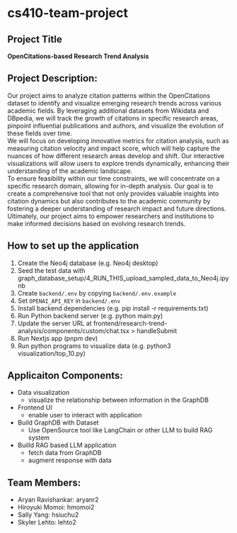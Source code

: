 # cs410-team-project

## Project Title

**OpenCitations-based Research Trend Analysis**

## Project Description:

Our project aims to analyze citation patterns within the OpenCitations dataset to identify and visualize emerging research trends across various academic fields. By leveraging additional datasets from Wikidata and DBpedia, we will track the growth of citations in specific research areas, pinpoint influential publications and authors, and visualize the evolution of these fields over time.  
We will focus on developing innovative metrics for citation analysis, such as measuring citation velocity and impact score, which will help capture the nuances of how different research areas develop and shift. Our interactive visualizations will allow users to explore trends dynamically, enhancing their understanding of the academic landscape.  
To ensure feasibility within our time constraints, we will concentrate on a specific research domain, allowing for in-depth analysis. Our goal is to create a comprehensive tool that not only provides valuable insights into citation dynamics but also contributes to the academic community by fostering a deeper understanding of research impact and future directions. Ultimately, our project aims to empower researchers and institutions to make informed decisions based on evolving research trends.

## How to set up the application

1. Create the Neo4j database (e.g. Neo4j desktop)
2. Seed the test data with graph_database_setup/4_RUN_THIS_upload_sampled_data_to_Neo4j.ipynb
3. Create `backend/.env` by copying `backend/.env.example`
4. Set `OPENAI_API_KEY` in `backend/.env`
5. Install backend dependencies (e.g. pip install -r requirements.txt)
6. Run Python backend server (e.g. python main.py)
7. Update the server URL at frontend/research-trend-analysis/components/custom/chat.tsx > handleSubmit
8. Run Nextjs app (pnpm dev)
9. Run python programs to visualize data (e.g. python3 visualization/top_10.py)

## Applicaiton Components:

- Data visualization
  - visualize the relationship between information in the GraphDB
- Frontend UI
  - enable user to interact with application
- Build GraphDB with Dataset
  - Use OpenSource tool like LangChain or other LLM to build RAG system
- Builld RAG based LLM application
  - fetch data from GraphDB
  - augment response with data

## Team Members:

- Aryan Ravishankar: aryanr2
- Hiroyuki Momoi: hmomoi2
- Sally Yang: hsiuchu2
- Skyler Lehto: lehto2
